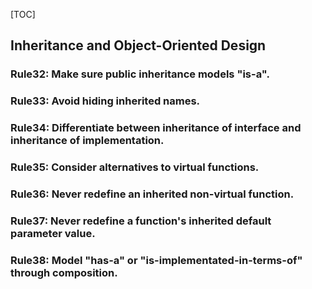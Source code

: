 [TOC]

## Inheritance and Object-Oriented Design

### Rule32: Make sure public inheritance models "is-a".

### Rule33: Avoid hiding inherited names.

### Rule34: Differentiate between inheritance of interface and inheritance of implementation.

### Rule35: Consider alternatives to virtual functions.

### Rule36: Never redefine an inherited non-virtual function.

### Rule37: Never redefine a function's inherited default parameter value.

### Rule38: Model "has-a" or "is-implementated-in-terms-of" through composition.